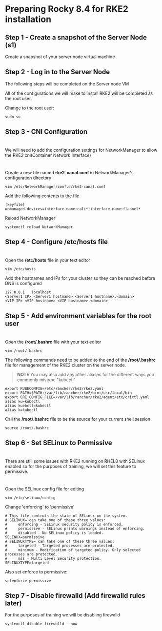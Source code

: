 # Preparing Rocky 8.4 for RKE2 installation

## Step 1 - Create a snapshot of the Server Node (s1)

Create a snapshot of your server node virtual machine

## Step 2 - Log in to the Server Node

The following steps will be completed on the Server node VM

All of the configurations we will make to install RKE2 will be completed as the root user.

Change to the root user:

```shell
sudo su
```

## Step 3 - CNI Configuration

#

We will need to add the configuration settings for NetworkManager to allow the RKE2 cni(Container Network Interface)

#

Create a new file named **rke2-canal.conf** in NetworkManager's configuration directory

```shell
vim /etc/NetworkManager/conf.d/rke2-canal.conf
```

Add the following contents to the file

```shell
[keyfile]
unmanaged-devices=interface-name:cali*;interface-name:flannel*
```

Reload NetworkManager

```shell
systemctl reload NetworkManager
```

## Step 4 - Configure **/etc/hosts** file

#

Open the **/etc/hosts** file in your text editor

```shell
vim /etc/hosts
```

Add the hostnames and IPs for your cluster so they can be reached before DNS is configured

```shell
127.0.0.1   localhost
<Server1 IP> <Server1 hostname> <Server1 hostname>.<domain>
<VIP IP> <VIP hostname> <VIP hostname>.<domain>
```

## Step 5 - Add environment variables for the root user

#

Open the **/root/.bashrc** file with your text editor

```shell
vim /root/.bashrc
```

The following commands need to be added to the end of the **/root/.bashrc** file for management of the RKE2 cluster on the server node.

> **NOTE** You may also add any other aliases for the different ways you commonly mistype "kubectl"

```shell
export KUBECONFIG=/etc/rancher/rke2/rke2.yaml
export PATH=$PATH:/var/lib/rancher/rke2/bin:/usr/local/bin
export CRI_CONFIG_FILE=/var/lib/rancher/rke2/agent/etc/crictl.yaml
alias ku=kubectl
alias kuebctl=kubectl
alias k=kubectl
```

Call the **/root/.bashrc** file to be the source for your current shell session

```shell
source /root/.bashrc
```

## Step 6 - Set SELinux to Permissive

#

There are still some issues with RKE2 running on RHEL8 with SELinux enabled so for the purposes of training, we will set this feature to permissive.

#

Open the SELinux config file for editing

```shell
vim /etc/selinux/config
```

Change 'enforcing' to 'permissive'

```shell
# This file controls the state of SELinux on the system.
# SELINUX= can take one of these three values:
#     enforcing - SELinux security policy is enforced.
#     permissive - SELinux prints warnings instead of enforcing.
#     disabled - No SELinux policy is loaded.
SELINUX=permissive
# SELINUXTYPE= can take one of these three values:
#     targeted - Targeted processes are protected,
#     minimum - Modification of targeted policy. Only selected processes are protected. 
#     mls - Multi Level Security protection.
SELINUXTYPE=targeted
```
Also set enforce to permissive:

```shell
setenforce permissive
```

## Step 7 - Disable firewalld (Add firewalld rules later)

For the purposes of training we will be disabling firewalld

```shell
systemctl disable firewalld --now
```